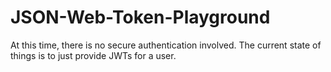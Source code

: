 # JSON-Web-Token-Playground

At this time, there is no secure authentication involved. The current state of things is to just provide JWTs for a user.
